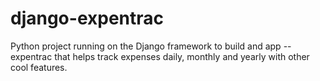 # django-expentrac

Python project running on the Django framework to build and app -- expentrac that helps track expenses daily, monthly and yearly with other cool features. 
